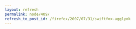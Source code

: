 ```yaml
---
layout: refresh
permalink: node/409/
refresh_to_post_id: /firefox/2007/07/31/swiftfox-agglyok
---
```

